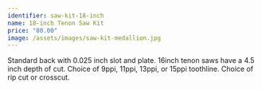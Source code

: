```yaml
---
identifier: saw-kit-18-inch
name: 18-inch Tenon Saw Kit
price: "80.00"
image: /assets/images/saw-kit-medallion.jpg
---
```

Standard back with 0.025 inch slot and plate.  16inch tenon saws have a 4.5 inch depth of cut.  Choice of 9ppi, 11ppi, 13ppi, or 15ppi toothline.  Choice of rip cut or crosscut.
